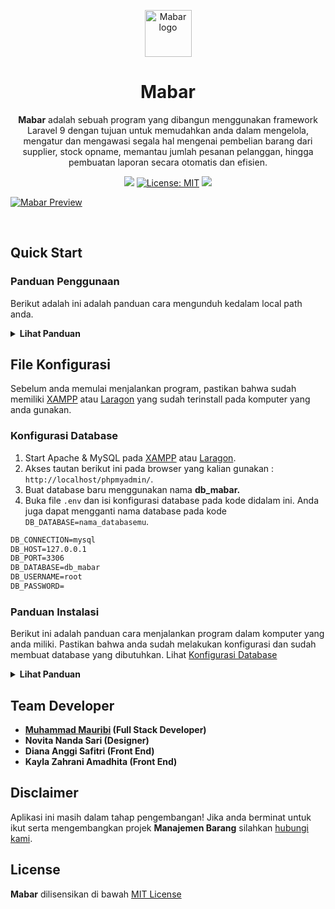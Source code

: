 <p align="center">
  <a href="https://getstisla.com">
    <img src="https://raw.githubusercontent.com/muhammedia/mabar/main/image/logo.png" alt="Mabar logo" width="75" height="75">
  </a>
</p>

<h1 align="center">Mabar</h1>

<span align="center">

**Mabar** adalah sebuah program yang dibangun menggunakan framework Laravel 9 dengan tujuan untuk memudahkan anda dalam mengelola, mengatur dan mengawasi segala hal mengenai pembelian barang dari supplier, stock opname, memantau jumlah pesanan pelanggan, hingga pembuatan laporan secara otomatis dan efisien.

[![](https://img.shields.io/badge/Berikan-Apresiasi-red)](https://trakteer.id/anteikudevs?quantity=1)
[![License: MIT](https://img.shields.io/badge/License-MIT-blue.svg)](https://github.com/muhammedia/mabar/blob/main/LICENSE)
[![](https://img.shields.io/badge/Developer%20by-Muham-purple)](https://muhampedia.tech/)

</span>

[![Mabar Preview](https://raw.githubusercontent.com/muhammedia/mabar/main/image/home.png)](https://muhampedia.tech/)

<br>

## Quick Start
### Panduan Penggunaan

Berikut adalah ini adalah panduan cara mengunduh kedalam local path anda.

<details><summary><b>Lihat Panduan</b></summary>

- Clone repo ini melalui **[Git Bash](https://git-scm.com/downloads)** : `git clone https://github.com/muhammedia/mabar.git`
- Ekstrak file **mabar.zip** yang sudah kalian clone melalui tautan diatas ini
- Done

</details>

## File Konfigurasi

Sebelum anda memulai menjalankan program, pastikan bahwa sudah memiliki [XAMPP](https://www.apachefriends.org/download.html) atau [Laragon](https://laragon.org/) yang sudah terinstall pada komputer yang anda gunakan.
### Konfigurasi Database

1. Start Apache & MySQL pada [XAMPP](https://www.apachefriends.org/download.html) atau [Laragon](https://laragon.org/).
2. Akses tautan berikut ini pada browser yang kalian gunakan : `http://localhost/phpmyadmin/`.
3. Buat database baru menggunakan nama **db_mabar.**
4. Buka file `.env` dan isi konfigurasi database pada kode didalam ini. Anda juga dapat mengganti nama database pada kode `DB_DATABASE=nama_databasemu`.
```diff
DB_CONNECTION=mysql
DB_HOST=127.0.0.1
DB_PORT=3306
DB_DATABASE=db_mabar
DB_USERNAME=root
DB_PASSWORD=
```

### Panduan Instalasi

Berikut ini adalah panduan cara menjalankan program dalam komputer yang anda miliki. Pastikan bahwa anda sudah melakukan konfigurasi dan sudah membuat database yang dibutuhkan. Lihat [Konfigurasi Database](#file-konfigurasi)

<details><summary><b>Lihat Panduan</b></summary>

- Pastikan anda sudah memiliki code editor [Visual Studio Code](https://code.visualstudio.com/) (Rekomendasi).
- Buka folder **mabar** menggunakan **Visual Studio Code**.
- Buka **Terminal** pada menu bagian atas **Visual Studio Code** atau anda bisa menggunakan shortcut *CTRL+SHIFT+`*.
- Jalankan perintah berikut `php artisan migrate` setelah berhasil maka jalankan perintah kedua `php artisan db:seed --class StudentSeeder`.
- Jalankan perintah `php artisan serve` dan akses IP `http://127.0.0.1:8000` pada browser yang kalian gunakan.
- Done

</details>

## Team Developer

- **[Muhammad Mauribi](https://facebook.com/muhampedia) (Full Stack Developer)**
- **Novita Nanda Sari (Designer)**
- **Diana Anggi Safitri (Front End)**
- **Kayla Zahrani Amadhita (Front End)**

## Disclaimer

Aplikasi ini masih dalam tahap pengembangan! Jika anda berminat untuk ikut serta mengembangkan projek **Manajemen Barang** silahkan <a href="mailto:muhampedia.id@gmail.com">hubungi kami</a>.

## License

**Mabar** dilisensikan di bawah [MIT License](LICENSE)